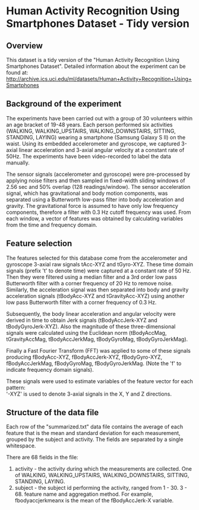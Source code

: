 # Human Activity Recognition Using Smartphones Dataset - Tidy version

## Overview
This dataset is a tidy version of the "Human Activity Recognition Using 
Smartphones Dataset". Detailed information about the experiment can be 
found at:
http://archive.ics.uci.edu/ml/datasets/Human+Activity+Recognition+Using+Smartphones

## Background of the experiment
The experiments have been carried out with a group of 30 volunteers 
within an age bracket of 19-48 years. Each person performed six 
activities (WALKING, WALKING_UPSTAIRS, WALKING_DOWNSTAIRS, SITTING, 
STANDING, LAYING) wearing a smartphone (Samsung Galaxy S II) on the 
waist. Using its embedded accelerometer and gyroscope, we captured 
3-axial linear acceleration and 3-axial angular velocity at a constant
 rate of 50Hz. The experiments have been video-recorded to label the 
 data manually.
 
The sensor signals (accelerometer and gyroscope) were pre-processed by 
applying noise filters and then sampled in fixed-width sliding windows 
of 2.56 sec and 50% overlap (128 readings/window). The sensor 
acceleration signal, which has gravitational and body motion components,
 was separated using a Butterworth low-pass filter into body 
 acceleration and gravity. The gravitational force is assumed to have 
 only low frequency components, therefore a filter with 0.3 Hz cutoff 
 frequency was used. From each window, a vector of features was obtained
 by calculating variables from the time and frequency domain.
 
## Feature selection
The features selected for this database come from the accelerometer and 
gyroscope 3-axial raw signals tAcc-XYZ and tGyro-XYZ. These time domain
 signals (prefix 't' to denote time) were captured at a constant rate of
 50 Hz. Then they were filtered using a median filter and a 3rd order 
 low pass Butterworth filter with a corner frequency of 20 Hz to remove
 noise. Similarly, the acceleration signal was then separated into body 
and gravity acceleration signals (tBodyAcc-XYZ and tGravityAcc-XYZ) 
using another low pass Butterworth filter with a corner frequency of 
0.3 Hz. 

Subsequently, the body linear acceleration and angular velocity were 
derived in time to obtain Jerk signals (tBodyAccJerk-XYZ and 
tBodyGyroJerk-XYZ). Also the magnitude of these three-dimensional 
signals were calculated using the Euclidean norm (tBodyAccMag, 
tGravityAccMag, tBodyAccJerkMag, tBodyGyroMag, tBodyGyroJerkMag). 

Finally a Fast Fourier Transform (FFT) was applied to some of these 
signals producing fBodyAcc-XYZ, fBodyAccJerk-XYZ, fBodyGyro-XYZ, 
fBodyAccJerkMag, fBodyGyroMag, fBodyGyroJerkMag. (Note the 'f' to 
indicate frequency domain signals). 

These signals were used to estimate variables of the feature vector for each pattern:  
'-XYZ' is used to denote 3-axial signals in the X, Y and Z directions.
 
## Structure of the data file
Each row of the "summarized.txt" data file contains the average of each
feature that is the mean and standard deviation for each measurement, 
grouped by the subject and activity. The fields are separated by a 
single whitespace.

There are 68 fields in the file:
1. activity - the activity during which the measurements are collected. One of WALKING, WALKING_UPSTAIRS, WALKING_DOWNSTAIRS, SITTING, STANDING, LAYING.
2. subject - the subject id performing the activity, ranged from 1 - 30.
3 - 68.  feature name and aggregation method. For example, fbodyaccjerkmeanx is the mean of the fBodyAccJerk-X variable.

